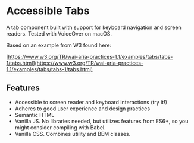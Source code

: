 # Accessible Tabs
A tab component built with support for keyboard navigation and screen readers. Tested with VoiceOver on macOS.

Based on an example from W3 found here:

[https://www.w3.org/TR/wai-aria-practices-1.1/examples/tabs/tabs-1/tabs.html](https://www.w3.org/TR/wai-aria-practices-1.1/examples/tabs/tabs-1/tabs.html)

## Features

- Accessible to screen reader and keyboard interactions (try it!)
- Adheres to good user experience and design practices
- Semantic HTML
- Vanilla JS. No libraries needed, but utilizes features from ES6+, so you might consider compiling with Babel.
- Vanilla CSS. Combines utility and BEM classes.